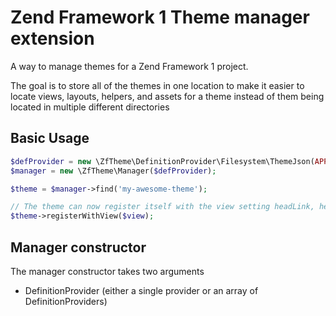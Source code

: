 # Zend Framework 1 Theme manager extension

A way to manage themes for a Zend Framework 1 project.

The goal is to store all of the themes in one location to make it easier to locate views, layouts, helpers, and assets for a theme instead of them being located in multiple different directories

## Basic Usage

```php
$defProvider = new \ZfTheme\DefinitionProvider\Filesystem\ThemeJson(APPLICATION_PATH . '/themes');
$manager = new \ZfTheme\Manager($defProvider);

$theme = $manager->find('my-awesome-theme');

// The theme can now register itself with the view setting headLink, headScript, inlineScript or other variables on the view
$theme->registerWithView($view);
```

## Manager constructor

The manager constructor takes two arguments

- DefinitionProvider (either a single provider or an array of DefinitionProviders)

